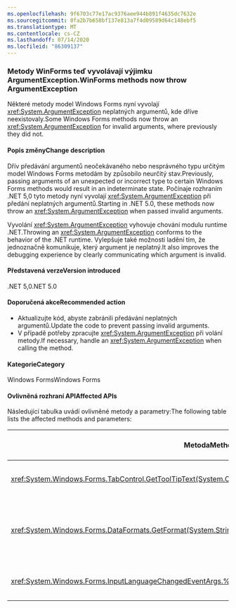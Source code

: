 ```yaml
---
ms.openlocfilehash: 9f6703c77e17ac9376aee944b891f4635dc7632e
ms.sourcegitcommit: 0fa2b7b658bf137e813a7f4d09589d64c148ebf5
ms.translationtype: MT
ms.contentlocale: cs-CZ
ms.lasthandoff: 07/14/2020
ms.locfileid: "86309137"
---
```

### <a name="winforms-methods-now-throw-argumentexception"></a><span data-ttu-id="bd9e7-101">Metody WinForms teď vyvolávají výjimku ArgumentException.</span><span class="sxs-lookup"><span data-stu-id="bd9e7-101">WinForms methods now throw ArgumentException</span></span>

<span data-ttu-id="bd9e7-102">Některé metody model Windows Forms nyní vyvolají <xref:System.ArgumentException> neplatných argumentů, kde dříve neexistovaly.</span><span class="sxs-lookup"><span data-stu-id="bd9e7-102">Some Windows Forms methods now throw an <xref:System.ArgumentException> for invalid arguments, where previously they did not.</span></span>

#### <a name="change-description"></a><span data-ttu-id="bd9e7-103">Popis změny</span><span class="sxs-lookup"><span data-stu-id="bd9e7-103">Change description</span></span>

<span data-ttu-id="bd9e7-104">Dřív předávání argumentů neočekávaného nebo nesprávného typu určitým model Windows Forms metodám by způsobilo neurčitý stav.</span><span class="sxs-lookup"><span data-stu-id="bd9e7-104">Previously, passing arguments of an unexpected or incorrect type to certain Windows Forms methods would result in an indeterminate state.</span></span> <span data-ttu-id="bd9e7-105">Počínaje rozhraním .NET 5,0 tyto metody nyní vyvolají <xref:System.ArgumentException> při předání neplatných argumentů.</span><span class="sxs-lookup"><span data-stu-id="bd9e7-105">Starting in .NET 5.0, these methods now throw an <xref:System.ArgumentException> when passed invalid arguments.</span></span>

<span data-ttu-id="bd9e7-106">Vyvolání <xref:System.ArgumentException> vyhovuje chování modulu runtime .NET.</span><span class="sxs-lookup"><span data-stu-id="bd9e7-106">Throwing an <xref:System.ArgumentException> conforms to the behavior of the .NET runtime.</span></span> <span data-ttu-id="bd9e7-107">Vylepšuje také možnosti ladění tím, že jednoznačně komunikuje, který argument je neplatný.</span><span class="sxs-lookup"><span data-stu-id="bd9e7-107">It also improves the debugging experience by clearly communicating which argument is invalid.</span></span>

#### <a name="version-introduced"></a><span data-ttu-id="bd9e7-108">Představená verze</span><span class="sxs-lookup"><span data-stu-id="bd9e7-108">Version introduced</span></span>

<span data-ttu-id="bd9e7-109">.NET 5,0</span><span class="sxs-lookup"><span data-stu-id="bd9e7-109">.NET 5.0</span></span>

#### <a name="recommended-action"></a><span data-ttu-id="bd9e7-110">Doporučená akce</span><span class="sxs-lookup"><span data-stu-id="bd9e7-110">Recommended action</span></span>

- <span data-ttu-id="bd9e7-111">Aktualizujte kód, abyste zabránili předávání neplatných argumentů.</span><span class="sxs-lookup"><span data-stu-id="bd9e7-111">Update the code to prevent passing invalid arguments.</span></span>
- <span data-ttu-id="bd9e7-112">V případě potřeby zpracujte <xref:System.ArgumentException> při volání metody.</span><span class="sxs-lookup"><span data-stu-id="bd9e7-112">If necessary, handle an <xref:System.ArgumentException> when calling the method.</span></span>

#### <a name="category"></a><span data-ttu-id="bd9e7-113">Kategorie</span><span class="sxs-lookup"><span data-stu-id="bd9e7-113">Category</span></span>

<span data-ttu-id="bd9e7-114">Windows Forms</span><span class="sxs-lookup"><span data-stu-id="bd9e7-114">Windows Forms</span></span>

#### <a name="affected-apis"></a><span data-ttu-id="bd9e7-115">Ovlivněná rozhraní API</span><span class="sxs-lookup"><span data-stu-id="bd9e7-115">Affected APIs</span></span>

<span data-ttu-id="bd9e7-116">Následující tabulka uvádí ovlivněné metody a parametry:</span><span class="sxs-lookup"><span data-stu-id="bd9e7-116">The following table lists the affected methods and parameters:</span></span>

| <span data-ttu-id="bd9e7-117">Metoda</span><span class="sxs-lookup"><span data-stu-id="bd9e7-117">Method</span></span> | <span data-ttu-id="bd9e7-118">Název parametru</span><span class="sxs-lookup"><span data-stu-id="bd9e7-118">Parameter name</span></span> | <span data-ttu-id="bd9e7-119">Podmínka</span><span class="sxs-lookup"><span data-stu-id="bd9e7-119">Condition</span></span> | <span data-ttu-id="bd9e7-120">Přidaná verze</span><span class="sxs-lookup"><span data-stu-id="bd9e7-120">Version added</span></span> |
|-|-|-|-|
| <xref:System.Windows.Forms.TabControl.GetToolTipText(System.Object)?displayProperty=fullName> | `item` | <span data-ttu-id="bd9e7-121">Argument není typu <xref:System.Windows.Forms.TabPage> .</span><span class="sxs-lookup"><span data-stu-id="bd9e7-121">Argument is not of type <xref:System.Windows.Forms.TabPage>.</span></span> | <span data-ttu-id="bd9e7-122">Preview 1</span><span class="sxs-lookup"><span data-stu-id="bd9e7-122">Preview 1</span></span> |
| <xref:System.Windows.Forms.DataFormats.GetFormat(System.String)?displayProperty=fullName> | `format` | <span data-ttu-id="bd9e7-123">Argument je `null` , <xref:System.String.Empty?displayProperty=nameWithType> nebo mezera.</span><span class="sxs-lookup"><span data-stu-id="bd9e7-123">Argument is `null`, <xref:System.String.Empty?displayProperty=nameWithType>, or white space.</span></span> | <span data-ttu-id="bd9e7-124">Preview 5</span><span class="sxs-lookup"><span data-stu-id="bd9e7-124">Preview 5</span></span> |
| <xref:System.Windows.Forms.InputLanguageChangedEventArgs.%23ctor(System.Globalization.CultureInfo,System.Byte)> | `culture` | <span data-ttu-id="bd9e7-125">Nelze načíst `InputLanguage` pro určenou jazykovou verzi.</span><span class="sxs-lookup"><span data-stu-id="bd9e7-125">Unable to retrieve an `InputLanguage` for the specified culture.</span></span> | <span data-ttu-id="bd9e7-126">Preview 7</span><span class="sxs-lookup"><span data-stu-id="bd9e7-126">Preview 7</span></span> |

<!-- 

#### Affected APIs

- `M:System.Windows.Forms.TabControl.GetToolTipText(System.Object)`
- `M:System.Windows.Forms.DataFormats.GetFormat(System.String)`
- `M:System.Windows.Forms.InputLanguageChangedEventArgs.%23ctor(System.Globalization.CultureInfo,System.Byte)`

-->
